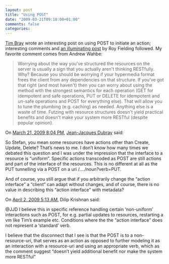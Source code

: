 ```yaml
---
layout: post
title: "Using POST"
date: "2009-03-21T09:18:00+01:00"
comments: false
categories: 
---
```


<p><a href="http://www.tbray.org/ongoing/When/200x/2009/03/20/Rest-Casuistry">Tim Bray</a> wrote an interesting post on using POST to initiate an action; interesting comments and <a href="http://roy.gbiv.com/untangled/2009/it-is-okay-to-use-post">an illuminating post</a> by Roy Fielding followed. My favorite comment comes from Andrew Wahbe:</p>

<blockquote>
<p>Worrying about the way you've structured the resources on the server is usually a sign that you actually aren't thinking RESTfully. Why? Because you should be worrying if your hypermedia format frees the client from any dependencies on that structure. If you've got that right (and most haven't) then you can worry about using the method with the strongest semantics for each operation (GET for idempotent and safe operations, PUT or DELETE for idempotent and un-safe operations and POST for everything else). That will allow you to tune the plumbing (e.g. caching) as needed. Anything else is a waste of time. Futzing with resource structures doesn't yield practical benefits and doesn't make your system more RESTful (despite popular opinion).</p>
</blockquote>

<section class="comments">



<div class="comment" id="comment-1951">
On <a href="#comment-1951" title="Permalink to this comment">March 21, 2009  8:04 PM</a>, <a href="http://www.ebpml.org/blog/175.htm" title="http://www.ebpml.org/blog/175.htm" rel="nofollow">Jean-Jacques Dubray</a>
said:
<p>So Stefan, you mean some resources have actions other than Create, Update, Delete? That&#8217;s news to me. I don&#8217;t know how many times we debated this question and I was under the impression that the interface to a resource is &#8220;uniform&#8221;. Specific actions transcoded as POST are still actions and part of the interface of the resources. This is no different at all as the PUT tunnelling via a POST on a uri /&#8230;./noun?verb=PUT.</p>

<p>And of course, you still argue that if you arbitrarily change the &#8220;action interface&#8221; a &#8220;client&#8221; can adapt without changes, and of course, there is no value in describing this &#8220;action interface&#8221; with metadata?</p>


<div class="comment" id="comment-1954">
On <a href="#comment-1954" title="Permalink to this comment">April  2, 2009  5:13 AM</a>, Dilip Krishnan
said:
<p>@JJD I believe this in specific reference handling certain &#8216;non-uniform&#8217; interactions such as POST, for e.g. partial updates to resources, restarting a vm like Tim&#8217;s example etc. Conditions where the the &#8220;action interface&#8221; does not represent a &#8216;standard&#8217; verb.</p>

<p>I believe that the disconnect that I see is that the POST is to a non-resource-uri, that serves as an action as opposed to further modeling it as an interaction with a resource-uri and using an appropriate verb, which as the comment suggest &#8220;doesn&#8217;t yield additional benefit nor make the system more RESTful&#8221;</p>


</section>

